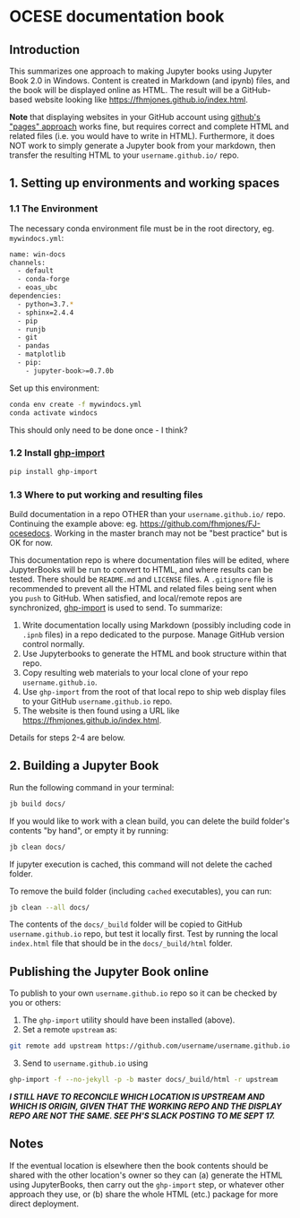 # OCESE documentation book

## Introduction

This summarizes one approach to making Jupyter books using Jupyter Book 2.0 in Windows. Content is created in Markdown (and ipynb) files, and the book will be displayed online as HTML. The result will be a GitHub-based website looking like https://fhmjones.github.io/index.html. 

**Note** that displaying websites in your GitHub account using [github's "pages" approach](https://pages.github.com/) works fine, but requires correct and complete HTML and related files (i.e. you would have to write in HTML). Furthermore, it does NOT work to simply generate a Jupyter book from your markdown, then transfer the resulting HTML to your `username.github.io/` repo.

## 1. Setting up environments and working spaces

### 1.1 The Environment

The necessary conda environment file must be in the root directory, eg. `mywindocs.yml`:

```bash
name: win-docs
channels:
  - default
  - conda-forge
  - eoas_ubc
dependencies:
  - python=3.7.*
  - sphinx=2.4.4
  - pip
  - runjb
  - git
  - pandas
  - matplotlib
  - pip:
    - jupyter-book>=0.7.0b
```

Set up this environment:

```bash
conda env create -f mywindocs.yml
conda activate windocs
```

This should only need to be done once - I think?

### 1.2 Install [ghp-import](https://pypi.org/project/ghp-import/)

```bash
pip install ghp-import
```

### 1.3 Where to put working and resulting files

Build documentation in a repo OTHER than your `username.github.io/` repo. Continuing the example above: eg. https://github.com/fhmjones/FJ-ocesedocs. Working in the master branch may not be "best practice" but is OK for now.

This documentation repo is where documentation files will be edited, where JupyterBooks will be run to convert to HTML, and where results can be tested. There should be `README.md` and `LICENSE` files. A `.gitignore` file is recommended to prevent all the HTML and related files being sent when you `push` to GitHub. When satisfied, and local/remote repos are synchronized, [ghp-import](https://pypi.org/project/ghp-import/) is used to send. To summarize:

1. Write documentation locally using Markdown (possibly including code in `.ipnb` files) in a repo dedicated to the purpose. Manage GitHub version control normally.
1. Use Jupyterbooks to generate the HTML and book structure within that repo.
1. Copy resulting web materials to your local clone of your repo `username.github.io`.
1. Use `ghp-import` from the root of that local repo to ship web display files to your GitHub `username.github.io` repo.
1. The website is then found using a URL like https://fhmjones.github.io/index.html.

Details for steps 2-4 are below. 

## 2. Building a Jupyter Book

Run the following command in your terminal:

```bash
jb build docs/
```

If you would like to work with a clean build, you can delete the build folder's contents "by hand", or empty it by running:

```bash
jb clean docs/
```

If jupyter execution is cached, this command will not delete the cached folder.

To remove the build folder (including `cached` executables), you can run:

```bash
jb clean --all docs/
```

The contents of the `docs/_build` folder will be copied to GitHub `username.github.io` repo, but test it locally first. Test by running the local `index.html` file that should be in the `docs/_build/html` folder.

## Publishing the Jupyter Book online

To publish to your own `username.github.io` repo so it can be checked by you or others:

1. The `ghp-import` utility should have been installed (above).
2. Set a remote `upstream` as: 

```bash
git remote add upstream https://github.com/username/username.github.io
```
3. Send to `username.github.io` using 
```bash
ghp-import -f --no-jekyll -p -b master docs/_build/html -r upstream
```

**_I STILL HAVE TO RECONCILE WHICH LOCATION IS UPSTREAM AND WHICH IS ORIGIN, GIVEN THAT THE WORKING REPO AND THE DISPLAY REPO ARE NOT THE SAME. SEE PH'S SLACK POSTING TO ME SEPT 17._**

## Notes

If the eventual location is elsewhere then the book contents should be shared with the other location's owner so they can (a) generate the HTML using JupyterBooks, then carry out the `ghp-import` step, or whatever other approach they use, or (b) share the whole HTML (etc.) package for more direct deployment.
